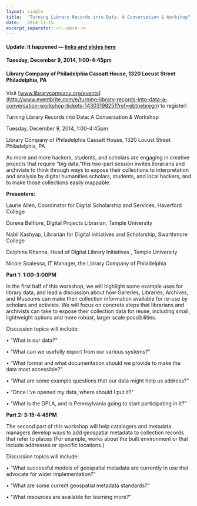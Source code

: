 ```yaml
---
layout: single
title:  "Turning Library Records into Data: A Conversation & Workshop"
date:   2014-11-15
excerpt_separator: <!--more-->
---
```


#### Update: It happened — [links and slides here](https://docs.google.com/document/d/1qfD6THzDMGn1joNFwCMlCiCyMiWISYPMEnILAMAOiUc/edit)

#### Tuesday, December 9, 2014, 1:00-4:45pm

#### Library Company of Philadelphia Cassatt House, 1320 Locust Street Philadelphia, PA

Visit
[www.librarycompany.org/events](http://www.eventbrite.com/e/turning-library-records-into-data-a-conversation-workshop-tickets-14303198251?ref=ebtnebregn)
to register!

Turning Library Records into Data: A Conversation & Workshop

Tuesday, December 9, 2014, 1:00-4:45pm

Library Company of Philadelphia Cassatt House, 1320 Locust Street
Philadelphia, PA

As more and more hackers, students, and scholars are engaging in
creative projects that require “big data,”this two-part session invites
librarians and archivists to think through ways to expose their
collections to interpretation and analysis by digital humanities
scholars, students, and local hackers, and to make those collections
easily mappable<span class="s1">.</span>
<!--more-->
**Presenters:**

Laurie Allen, Coordinator for Digital Scholarship and Services,
Haverford College

Doreva Belfiore, Digital Projects Librarian, Temple University

Nabil Kashyap, Librarian for Digital Initiatives and Scholarship,
Swarthmore College

Delphine Khanna, Head of Digital Library Initiatives , Temple University

Nicole Scalessa, IT Manager, the Library Company of Philadelphia

**Part 1: 1:00-3:00PM**

In the first half of this workshop, we will highlight some example uses
for library data, and lead a discussion about how Galleries, Libraries,
Archives, and Museums can make their collection information available
for re-use by scholars and activists. We will focus on concrete steps
that librarians and archivists can take to expose their collection data
for reuse, including small, lightweight options and more robust, larger
scale possibilities.

Discussion topics will include:

• “What is our data?”

• “What can we usefully export from our various systems?”

• “What format and what documentation should we provide to make the data
most accessible?”

• “What are some example questions that our data might help us address?”

• “Once I’ve opened my data, where should I put it?”

• “What is the DPLA, and is Pennsylvania going to start participating in
it?”

**Part 2: 3:15-4:45PM**

The second part of this workshop will help catalogers and metadata
managers develop ways to add geospatial metadata to collection records
that refer to places (For example, works about the built environment or
that include addresses or specific locations.)

Discussion topics will include:

• “What successful models of geospatial metadata are currently in use
that advocate for wider implementation?”

• “What are some current geospatial metadata standards?”

• “What resources are available for learning more?”
